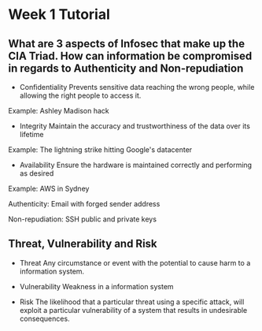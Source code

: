 # Week 1 Tutorial

## What are 3 aspects of Infosec that make up the CIA Triad. How can information be compromised in regards to Authenticity and Non-repudiation

- Confidentiality
Prevents sensitive data reaching the wrong people, while allowing the right people to access it.
    
Example: Ashley Madison hack

- Integrity
Maintain the accuracy and trustworthiness of the data over its lifetime
    
Example: The lightning strike hitting Google's datacenter

- Availability
Ensure the hardware is maintained correctly and performing as desired
    
Example: AWS in Sydney


Authenticity: Email with forged sender address

Non-repudiation: SSH public and private keys

## Threat, Vulnerability and Risk

- Threat
Any circumstance or event with the potential to cause harm to a information system.

- Vulnerability
Weakness in a information system

- Risk
The likelihood that a particular threat using a specific attack, will exploit a particular vulnerability of a system that results in undesirable consequences.
